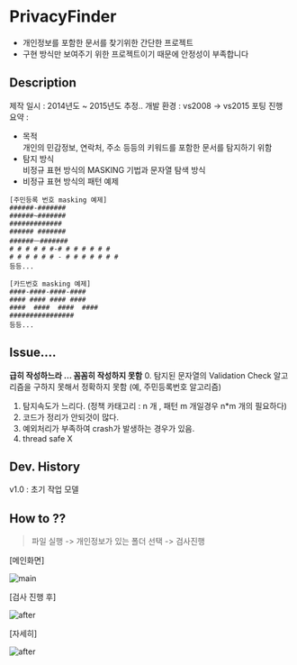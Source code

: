 # PrivacyFinder
  * 개인정보를 포함한 문서를 찾기위한 간단한 프로젝트
  * 구현 방식만 보여주기 위한 프로젝트이기 때문에 안정성이 부족합니다

## Description
제작 일시 : 2014년도 ~ 2015년도 추정.. 
개발 환경 : vs2008 -> vs2015 포팅 진행</br>
요약 : 
* 목적</br>
  개인의 민감정보, 연락처, 주소 등등의 키워드를 포함한 문서를 탐지하기 위함
* 탐지 방식</br>
  비정규 표현 방식의 MASKING 기법과 문자열 탐색 방식
* 비정규 표현 방식의 패턴 예제</br>
```
[주민등록 번호 masking 예제]
######-#######
######~#######
#############
###### #######
######ㅡ#######
# # # # # #-# # # # # # #
# # # # # # - # # # # # # #
등등...

[카드번호 masking 예제]
####-####-####-####
#### #### #### ####
####  ####  ####  ####
################
등등...
````
## Issue.... </br>
**급히 작성하느라 ... 꼼꼼히 작성하지 못함**
  0. 탐지된 문자열의 Validation Check 알고리즘을 구하지 못해서 정확하지 못함 (예, 주민등록번호 알고리즘)
  1. 탐지속도가 느리다. (정책 카태고리 : n 개 , 패턴 m 개일경우 n*m 개의 필요하다)
  2. 코드가 정리가 안되것이 많다.
  3. 예외처리가 부족하여 crash가 발생하는 경우가 있음.
  4. thread safe X

## Dev. History
v1.0 : 초기 작업 모델 </br>

## How to ??

> 파일 실행 -> 개인정보가 있는 폴더 선택 -> 검사진행 </br>

[메인화면]

![main](https://user-images.githubusercontent.com/28824715/50061067-4ba5c280-01df-11e9-8834-0b4948217013.jpg)

[검사 진행 후]

![after](https://user-images.githubusercontent.com/28824715/50061069-4ba5c280-01df-11e9-96bb-cb873300ea2a.jpg)

[자세히]

![after](https://user-images.githubusercontent.com/28824715/50061070-4ba5c280-01df-11e9-9fe6-001f53628b1a.JPG)


